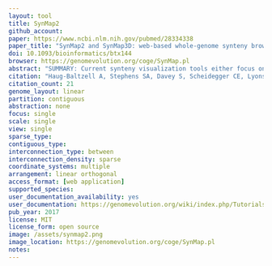 ```yaml
---
layout: tool 
title: SynMap2
github_account: 
paper: https://www.ncbi.nlm.nih.gov/pubmed/28334338
paper_title: "SynMap2 and SynMap3D: web-based whole-genome synteny browsers."
doi: 10.1093/bioinformatics/btx144
browser: https://genomevolution.org/coge/SynMap.pl
abstract: "SUMMARY: Current synteny visualization tools either focus on small regions of sequence and do not illustrate genome-wide trends, or are complicated to use and create visualizations that are difficult to interpret. To address this challenge, The Comparative Genomics Platform (CoGe) has developed two web-based tools to visualize synteny across whole genomes. SynMap2 and SynMap3D allow researchers to explore whole genome synteny patterns (across two or three genomes, respectively) in responsive, web-based visualization and virtual reality environments. Both tools have access to the extensive CoGe genome database (containing over 30 000 genomes) as well as the option for users to upload their own data. By leveraging modern web technologies there is no installation required, making the tools widely accessible and easy to use. AVAILABILITY AND IMPLEMENTATION: Both tools are open source (MIT license) and freely available for use online through CoGe ( https://genomevolution.org ). SynMap2 and SynMap3D can be accessed at http://genomevolution.org/coge/SynMap.pl and http://genomevolution.org/coge/SynMap3D.pl , respectively. Source code is available: https://github.com/LyonsLab/coge ."
citation: "Haug-Baltzell A, Stephens SA, Davey S, Scheidegger CE, Lyons E. SynMap2 and SynMap3D: web-based whole-genome synteny browsers. Bioinformatics. academic.oup.com; 2017;33: 2197–2198."
citation_count: 21
genome_layout: linear
partition: contiguous
abstraction: none
focus: single
scale: single
view: single
sparse_type: 
contiguous_type: 
interconnection_type: between
interconnection_density: sparse
coordinate_systems: multiple
arrangement: linear orthogonal
access_format: [web application]
supported_species: 
user_documentation_availability: yes
user_documentation: https://genomevolution.org/wiki/index.php/Tutorials
pub_year: 2017
license: MIT
license_form: open source
image: /assets/synmap2.png
image_location: https://genomevolution.org/coge/SynMap.pl
notes: 
---
```

